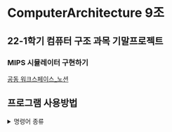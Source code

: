# ComputerArchitecture 9조
## 22-1학기 컴퓨터 구조 과목 기말프로젝트
### MIPS 시뮬레이터 구현하기

[공동 워크스페이스_노션](https://chestnut-raptorex-0b7.notion.site/9-dbb4d7240a6e44789969f3909aba4519)
## 프로그램 사용방법
<details>
<summary>명령어 종류</summary>
<div markdown="1">

+ l : Load program
  +  실행파일을 simulator 메모리에 올리는 명령어
  +  실행파일은 바이너파일(.bin) 형식
  
+ j : Jump program
  + 입력한 위치에 시뮬레이터 실행 준비

+ g : Go program
  + 앞서 l 명령어로 로드된 실행파일에 있는 명령어들을 모두 실행

+ s : Step program
  + 로드된 실행파일에 있는 명령어들을 한줄씩 실행
  
+ m : View memory
  + m <start> <end>
  + start~end 범위의 메모리 내용을 출력해준다
    
+ r: View register
  + 0 ~ 31 번째 register의 값을 출력해준다
    
+ x: Program exit
  + Simulator 프로그램을 종료해준다
  
+ sm : Set Memory
  + sm <location> <value> 
  + 메모리 특정 주소의 값을 설정해준다.
  
+ sr : Set Register
  + sr <register number> <value> 
  + 특정 레지스터의 값을 설정해준다.
  
+ help : Print Command List
  + 도움말 출력

</div>
</details>
